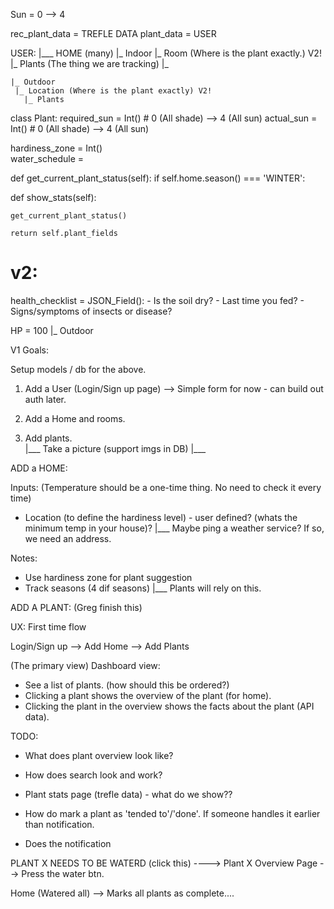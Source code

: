 
<!-- Full Shade/Part Shade/Part Sun/Full Sun -->
Sun = 0 --> 4

rec_plant_data = TREFLE DATA
plant_data = USER

USER:
|___ HOME (many)
    |_ Indoor 
      |_ Room (Where is the plant exactly.) V2!
         |_ Plants (The thing we are tracking) 
           |_

    |_ Outdoor
     |_ Location (Where is the plant exactly) V2!
       |_ Plants


class Plant:
  required_sun = Int() # 0 (All shade) --> 4 (All sun)
  actual_sun = Int() # 0 (All shade) --> 4 (All sun)
  
  hardiness_zone = Int()  
  water_schedule =  

  def get_current_plant_status(self):
    if self.home.season() === 'WINTER':
    <!-- Change feeding schedule -->


  def show_stats(self):
    
    get_current_plant_status()

    return self.plant_fields


  # v2:
  health_checklist = JSON_Field():
    - Is the soil dry?
    - Last time you fed?
    - Signs/symptoms of insects or disease?



  HP = 100 
  |_ Outdoor 



V1 Goals:

Setup models / db for the above.

1) Add a User (Login/Sign up page) --> Simple form for now - can build out auth later.
2) Add a Home and rooms.

3) Add plants.  
|___ Take a picture (support imgs in DB)
|___ 



ADD a HOME:

Inputs:
  (Temperature should be a one-time thing.  No need to check it every time)
  - Location (to define the hardiness level) - user defined? (whats the minimum temp in your house)?
  |___ Maybe ping a weather service? If so, we need an address.

Notes:
  - Use hardiness zone for plant suggestion
  - Track seasons (4 dif seasons)
  |___ Plants will rely on this.


ADD A PLANT: 
(Greg finish this)


UX:
First time flow

Login/Sign up --> Add Home --> Add Plants

(The primary view)
Dashboard view:
- See a list of plants. (how should this be ordered?)
- Clicking a plant shows the overview of the plant (for home).
- Clicking the plant in the overview shows the facts about the plant (API data).

TODO:

- What does plant overview look like? 
- How does search look and work?
- Plant stats page (trefle data) - what do we show??


- How do mark a plant as 'tended to'/'done'.  If someone handles it earlier than notification.
- Does the notification 


PLANT X NEEDS TO BE WATERD (click this)  ----> Plant X Overview Page --> Press the water btn.

Home (Watered all)  --> Marks all plants as complete....